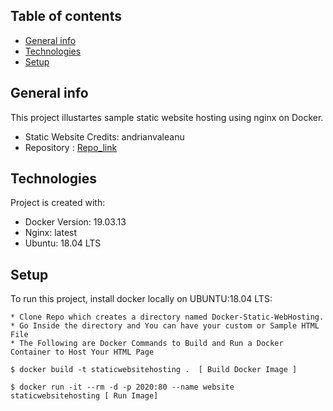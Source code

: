 ## Table of contents
* [General info](#general-info)
* [Technologies](#technologies)
* [Setup](#setup)

## General info
This project illustartes sample static website hosting using nginx on Docker.
* Static Website Credits: andrianvaleanu 
* Repository : [Repo_link](https://github.com/designmodo/html-website-templates) 
	
## Technologies
Project is created with:
* Docker Version:  19.03.13
* Nginx: latest
* Ubuntu: 18.04 LTS
	
## Setup
To run this project, install docker locally on UBUNTU:18.04 LTS:

```
* Clone Repo which creates a directory named Docker-Static-WebHosting. 
* Go Inside the directory and You can have your custom or Sample HTML File
* The Following are Docker Commands to Build and Run a Docker Container to Host Your HTML Page
  
$ docker build -t staticwebsitehosting .  [ Build Docker Image ]

$ docker run -it --rm -d -p 2020:80 --name website staticwebsitehosting [ Run Image]
